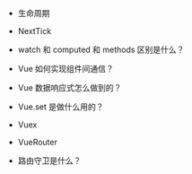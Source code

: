 - 生命周期

- NextTick

- watch 和 computed 和 methods 区别是什么？

- Vue 如何实现组件间通信？

- Vue 数据响应式怎么做到的？

- Vue.set 是做什么用的？

- Vuex

- VueRouter

- 路由守卫是什么？
